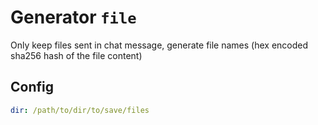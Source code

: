 # Generator `file`

Only keep files sent in chat message, generate file names (hex encoded sha256 hash of the file content)

## Config

```yaml
dir: /path/to/dir/to/save/files
```
